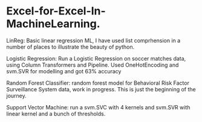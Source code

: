 # Excel-for-Excel-In-MachineLearning.
LinReg: Basic linear regression ML, I have used list comprhension in a number of places to illustrate the beauty of python.

Logistic Regression: Run a Logistic Regression on soccer matches data, using Column Transformers and Pipeline. Used OneHotEncoding and svm.SVR for modelling and got 63% accuracy

Random Forest Classifier: random forest model for Behavioral Risk Factor Surveillance System data, work in progress. This is just the beginning of the journey.

Support Vector Machine: run a svm.SVC with 4 kernels and svm.SVR with linear kernel and a bunch of thresholds.


